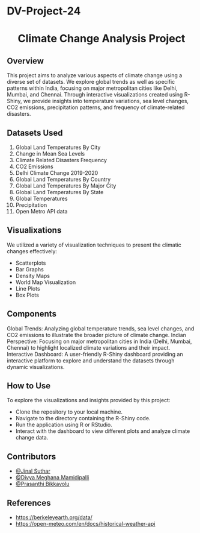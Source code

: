 # DV-Project-24
<h1  align="center">Climate Change Analysis Project </h1>


## Overview
<p>This project aims to analyze various aspects of climate change using a diverse set of datasets. We explore global trends as well as specific patterns within India, focusing on major metropolitan cities like Delhi, Mumbai, and Chennai. Through interactive visualizations created using R-Shiny, we provide insights into temperature variations, sea level changes, CO2 emissions, precipitation patterns, and frequency of climate-related disasters.</p>

## Datasets Used
<ol>
  <li>Global Land Temperatures By City</li>
  <li>Change in Mean Sea Levels</li>
  <li>Climate Related Disasters Frequency</li>
  <li>CO2 Emissions</li>
  <li>Delhi Climate Change 2019-2020</li>
  <li>Global Land Temperatures By Country</li>
  <li>Global Land Temperatures By Major City</li>
  <li>Global Land Temperatures By State</li>
  <li>Global Temperatures</li>
  <li>Precipitation</li>
  <li>Open Metro API data </li>
</ol>

## Visualixations
<p> We utilized a variety of visualization techniques to present the climatic changes effectively:</p>
<ul>
  <li>Scatterplots</li>
  <li>Bar Graphs</li>
  <li>Density Maps</li>
  <li>World Map Visualization</li>
  <li>Line Plots</li>
  <li>Box Plots</li>
</ul>
 


## Components
Global Trends: Analyzing global temperature trends, sea level changes, and CO2 emissions to illustrate the broader picture of climate change.
Indian Perspective: Focusing on major metropolitan cities in India (Delhi, Mumbai, Chennai) to highlight localized climate variations and their impact.
Interactive Dashboard: A user-friendly R-Shiny dashboard providing an interactive platform to explore and understand the datasets through dynamic visualizations.

## How to Use 
<p>To explore the visualizations and insights provided by this project:</p>
<ul>
  <li>Clone the repository to your local machine.</li>
  <li>Navigate to the directory containing the R-Shiny code.</li>
  <li>Run the application using R or RStudio.</li>
  <li>Interact with the dashboard to view different plots and analyze climate change data.</li>
</ul>


## Contributors

- [@Jinal Suthar](https://github.com/jinalsuthar25)
- [@Divya Meghana Mamidipalli](https://github.com/DivyaMeghana7686)
- [@Prasanthi Bikkavolu](https://github.com/Prasanthi1201)

## References
- https://berkeleyearth.org/data/
- https://open-meteo.com/en/docs/historical-weather-api
  



